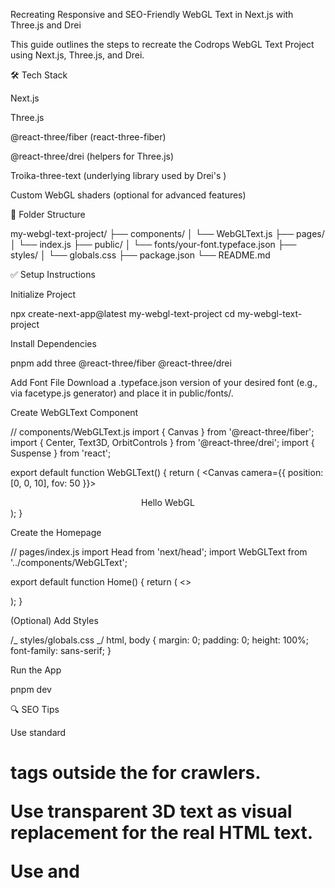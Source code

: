 Recreating Responsive and SEO-Friendly WebGL Text in Next.js with Three.js and Drei

This guide outlines the steps to recreate the Codrops WebGL Text Project using Next.js, Three.js, and Drei.

🛠 Tech Stack

Next.js

Three.js

@react-three/fiber (react-three-fiber)

@react-three/drei (helpers for Three.js)

Troika-three-text (underlying library used by Drei's <Text3D>)

Custom WebGL shaders (optional for advanced features)

📁 Folder Structure

my-webgl-text-project/
├── components/
│ └── WebGLText.js
├── pages/
│ └── index.js
├── public/
│ └── fonts/your-font.typeface.json
├── styles/
│ └── globals.css
├── package.json
└── README.md

✅ Setup Instructions

Initialize Project

npx create-next-app@latest my-webgl-text-project
cd my-webgl-text-project

Install Dependencies

pnpm add three @react-three/fiber @react-three/drei

Add Font File
Download a .typeface.json version of your desired font (e.g., via facetype.js generator) and place it in public/fonts/.

Create WebGLText Component

// components/WebGLText.js
import { Canvas } from '@react-three/fiber';
import { Center, Text3D, OrbitControls } from '@react-three/drei';
import { Suspense } from 'react';

export default function WebGLText() {
return (
<Canvas camera={{ position: [0, 0, 10], fov: 50 }}>
<ambientLight intensity={1} />
<Suspense fallback={null}>
<Center>
<Text3D
            font="/fonts/your-font.typeface.json"
            size={1.2}
            height={0.2}
            bevelEnabled
            bevelThickness={0.02}
            bevelSize={0.02}
            bevelSegments={5}
          >
Hello WebGL
<meshStandardMaterial color="#00ffff" />
</Text3D>
</Center>
</Suspense>
<OrbitControls />
</Canvas>
);
}

Create the Homepage

// pages/index.js
import Head from 'next/head';
import WebGLText from '../components/WebGLText';

export default function Home() {
return (
<>
<Head>
<title>Responsive WebGL Text</title>
<meta name="description" content="SEO-friendly WebGL text example using Three.js and Next.js" />
</Head>
<main style={{ height: '100vh', margin: 0 }}>
<WebGLText />
</main>
</>
);
}

(Optional) Add Styles

/_ styles/globals.css _/
html, body {
margin: 0;
padding: 0;
height: 100%;
font-family: sans-serif;
}

Run the App

pnpm dev

🔍 SEO Tips

Use standard <h1> tags outside the <Canvas> for crawlers.

Use transparent 3D text as visual replacement for the real HTML text.

Use <meta> and <title> for every page.

🧠 Advanced Enhancements

Replace <Text3D> with custom shader materials for animation.

Animate text appearance with useSpring from @react-spring/three.

Load and position 3D text responsively based on screen size.

🤖 Instructions for an AI Assistant

Set up a Next.js app with @react-three/fiber and @react-three/drei.

Load a custom font using Drei’s <Text3D> component.

Create a component that renders 3D text inside a <Canvas>.

Ensure SEO by setting proper <title> and <meta> tags.

Place the actual text in an <h1> outside of WebGL and hide it visually for accessibility.

Use suspense and lazy loading where needed.

Optimize for responsiveness.

🔗 References

Original Codrops Tutorial: https://tympanus.net/codrops/2025/06/05/how-to-create-responsive-and-seo-friendly-webgl-text/

Drei Docs: https://github.com/pmndrs/drei

Fiber Docs: https://docs.pmnd.rs/react-three-fiber/getting-started/introduction

Facetype Font Converter: https://gero3.github.io/facetype.js/

Happy hacking 🧪
